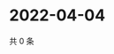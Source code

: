 # 2022-04-04

共 0 条

<!-- BEGIN WEIBO -->
<!-- 最后更新时间 Mon Apr 04 2022 02:17:42 GMT+0800 (China Standard Time) -->

<!-- END WEIBO -->
